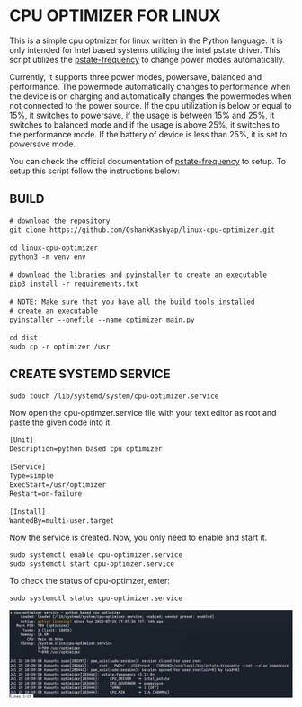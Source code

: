 # CPU OPTIMIZER FOR LINUX
This is a simple cpu optmizer for linux written in the Python language. It is only intended for Intel based systems utilizing the intel pstate driver. This script utilizes the [pstate-frequency](https://github.com/pyamsoft/pstate-frequency) to change power modes automatically.

Currently, it supports three power modes, powersave, balanced and performance. The powermode automatically changes to performance when the device is on charging and automatically changes the powermodes when not connected to the power source. If the cpu utilization is below or equal to 15%, it switches to powersave, if the usage is between 15% and 25%, it switches to balanced mode and if the usage is above 25%, it switches to the performance mode. If the battery of device is less than 25%, it is set to powersave mode.

You can check the official documentation of [pstate-frequency](https://github.com/pyamsoft/pstate-frequency) to setup. To setup this script follow the instructions below:

## BUILD
```
# download the repository
git clone https://github.com/OshankKashyap/linux-cpu-optimizer.git

cd linux-cpu-optimizer
python3 -m venv env

# download the libraries and pyinstaller to create an executable
pip3 install -r requirements.txt

# NOTE: Make sure that you have all the build tools installed
# create an executable
pyinstaller --onefile --name optimizer main.py

cd dist
sudo cp -r optimizer /usr
```

## CREATE SYSTEMD SERVICE
```
sudo touch /lib/systemd/system/cpu-optimizer.service
```

Now open the cpu-optimzer.service file with your text editor as root and paste the given code into it.
```
[Unit]
Description=python based cpu optimizer

[Service]
Type=simple
ExecStart=/usr/optimizer
Restart=on-failure

[Install]
WantedBy=multi-user.target
```

Now the service is created. Now, you only need to enable and start it.
```
sudo systemctl enable cpu-optimizer.service
sudo systemctl start cpu-optimzer.service
```

To check the status of cpu-optimzer, enter:
```
sudo systemctl status cpu-optimizer.service
```
![plot](assets/images/service-status.png)